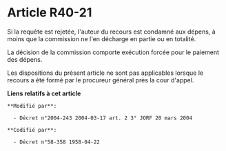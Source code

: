 # Article R40-21

Si la requête est rejetée, l'auteur du recours est condamné aux dépens, à moins que la commission ne l'en décharge en partie
ou en totalité.

La décision de la commission comporte exécution forcée pour le paiement des dépens.

Les dispositions du présent article ne sont pas applicables lorsque le recours a été formé par le procureur général près la
cour d'appel.

**Liens relatifs à cet article**

	**Modifié par**:

	  - Décret n°2004-243 2004-03-17 art. 2 3° JORF 20 mars 2004

	**Codifié par**:

	  - Décret n°58-358 1958-04-22
